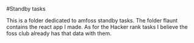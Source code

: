 #Standby tasks

This is a folder dedicated to amfoss standby tasks.
The folder flaunt contains the react app I made.
As for the Hacker rank tasks I believe the foss club already has that data with them. 
